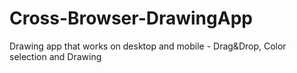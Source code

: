 Cross-Browser-DrawingApp
========================

Drawing app that works on desktop and mobile - Drag&amp;Drop, Color selection and Drawing
